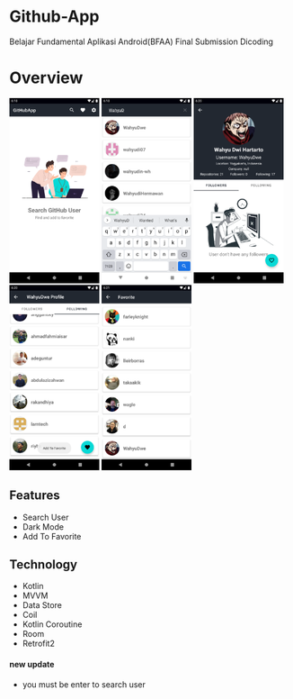 # Github-App
Belajar Fundamental Aplikasi Android(BFAA) Final Submission Dicoding

# Overview
<p> 
  <img src="https://github.com/WahyuDwe/Github-App/blob/main/art/home%20screen.png" width="160">
  <img src="https://github.com/WahyuDwe/Github-App/blob/main/art/search.png" width="160">
  <img src="https://github.com/WahyuDwe/Github-App/blob/main/art/Detail.png" width="160">
  <img src="https://github.com/WahyuDwe/Github-App/blob/main/art/following.png" width="160">
  <img src="https://github.com/WahyuDwe/Github-App/blob/main/art/favorite.png" width="160">
</p>

## Features
* Search User
* Dark Mode
* Add To Favorite

## Technology
* Kotlin
* MVVM
* Data Store
* Coil
* Kotlin Coroutine
* Room
* Retrofit2

#### new update
* you must be enter to search user
